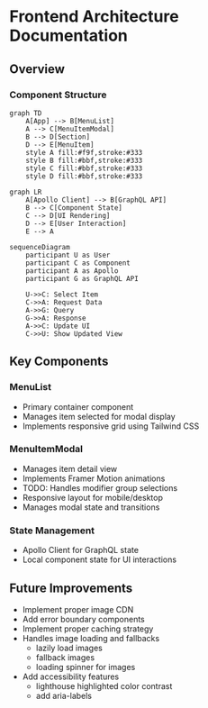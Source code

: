 # Frontend Architecture Documentation

## Overview

### Component Structure
```mermaid
graph TD
    A[App] --> B[MenuList]
    A --> C[MenuItemModal]
    B --> D[Section]
    D --> E[MenuItem]
    style A fill:#f9f,stroke:#333
    style B fill:#bbf,stroke:#333
    style C fill:#bbf,stroke:#333
    style D fill:#bbf,stroke:#333
```

```mermaid
graph LR
    A[Apollo Client] --> B[GraphQL API]
    B --> C[Component State]
    C --> D[UI Rendering]
    D --> E[User Interaction]
    E --> A
```
```mermaid
sequenceDiagram
    participant U as User
    participant C as Component
    participant A as Apollo
    participant G as GraphQL API
    
    U->>C: Select Item
    C->>A: Request Data
    A->>G: Query
    G->>A: Response
    A->>C: Update UI
    C->>U: Show Updated View
 ```

## Key Components
### MenuList
- Primary container component
- Manages item selected for modal display
- Implements responsive grid using Tailwind CSS


### MenuItemModal
- Manages item detail view
- Implements Framer Motion animations
- TODO: Handles modifier group selections
- Responsive layout for mobile/desktop
- Manages modal state and transitions

### State Management
- Apollo Client for GraphQL state
- Local component state for UI interactions


## Future Improvements
- Implement proper image CDN
- Add error boundary components
- Implement proper caching strategy 
- Handles image loading and fallbacks
  - lazily load images
  - fallback images
  - loading spinner for images
- Add accessibility features
  - lighthouse highlighted color contrast
  - add aria-labels